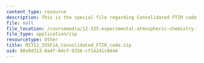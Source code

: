 ```yaml
---
content_type: resource
description: This is the special file regarding Consolidated FTIR code.
file: null
file_location: /coursemedia/12-335-experimental-atmospheric-chemistry-fall-2014/80a9d3130a4f04cf9356cf14241c8444_MIT12_335F14_Consolidated_FTIR_code.zip
file_type: application/zip
resourcetype: Other
title: MIT12_335F14_Consolidated_FTIR_code.zip
uid: 80a9d313-0a4f-04cf-9356-cf14241c8444
---
```

